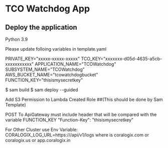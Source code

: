 # TCO Watchdog App
## Deploy the application

Python 3.9


Please update folloing variables in template.yaml

 PRIVATE_KEY="xxxxx-xxxxx-xxxxx"
 TCO_KEY="xxxxxxx-d05d-4635-a5cb-xxxxxxxxxxx"
 APPLICATION_NAME="TCOWatchdog"
 SUBSYSTEM_NAME="TCOWatchdog"
 AWS_BUCKET_NAME="tcowatchdogbucket"
 FUNCTION_KEY="thisismysecretkey"

$ sam build 
$ sam deploy --guided


Add S3 Permission to Lambda Created Role ##(This should be done by Sam Template)

POST To ApiGateway must include header  that will be compared with the variable FUNCTION_KEY
  "Function-Key": "thisismysecretkey"

For Other Cluster use Env Variable:
CORALOGIX_LOG_URL=https://<Cluster URL>/api/v1/logs
where <Cluster URL> is
coralogix.com	or coralogix.us	or app.coralogix.in